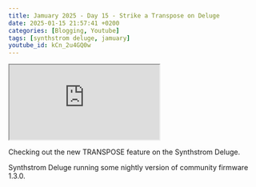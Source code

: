```yaml
---
title: Jamuary 2025 - Day 15 - Strike a Transpose on Deluge
date: 2025-01-15 21:57:41 +0200
categories: [Blogging, Youtube]
tags: [synthstrom deluge, jamuary]
youtube_id: kCn_2u4GQ0w
---
```



<div class="embed-responsive embed-responsive-16by9" >
    <iframe class="embed-responsive-item"  src="https://www.youtube.com/embed/{{ page.youtube_id }}"></iframe>
</div>

Checking out the new TRANSPOSE feature on the Synthstrom Deluge. 

Synthstrom Deluge running some nightly version of community firmware 1.3.0.
